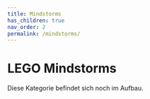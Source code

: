```yaml
---
title: Mindstorms
has_children: true
nav_order: 2
permalink: /mindstorms/
---
```


# LEGO Mindstorms

Diese Kategorie befindet sich noch im Aufbau.